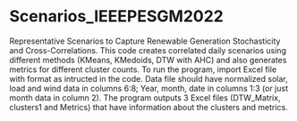 # Scenarios_IEEEPESGM2022
Representative Scenarios to Capture Renewable Generation Stochasticity and Cross-Correlations. 
This code creates correlated daily scenarios using different methods (KMeans, KMedoids, DTW with AHC) and also generates metrics for different cluster counts.
To run the program, import Excel file with format as intructed in the code. 
Data file should have normalized solar, load and wind data in columns 6:8; Year, month, date in columns 1:3 (or just month data in column 2).
The program outputs 3 Excel files (DTW_Matrix, clusters1 and Metrics) that have information about the clusters and metrics. 
